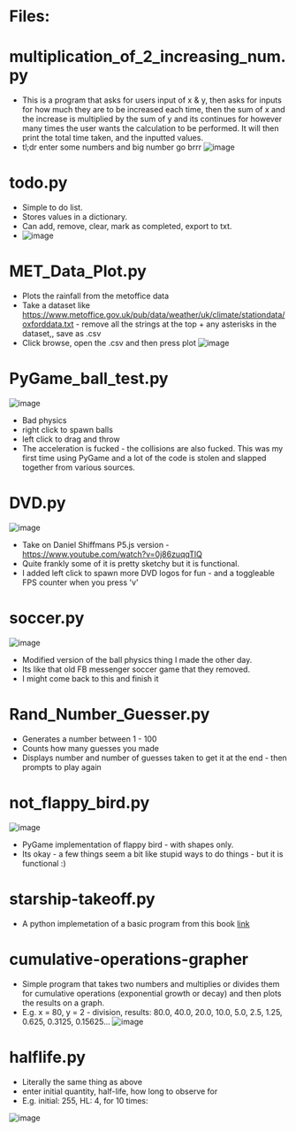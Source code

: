 # Files:

# multiplication_of_2_increasing_num.py

- This is a program that asks for users input of x & y, then asks for inputs for how much they are to be increased each time, then the sum of x and the increase is multiplied by the sum of y and its continues for however many times the user wants the calculation to be performed. It will then print the total time taken, and the inputted values.
- tl;dr enter some numbers and big number go brrr
![image](https://github.com/kona-13/Random_Python/assets/77511759/a208c5d9-a26f-4ac2-a196-ef256f8e11d6)


# todo.py

- Simple to do list.
- Stores values in a dictionary.
- Can add, remove, clear, mark as completed, export to txt.
- ![image](https://github.com/kona-13/Random_Python/assets/77511759/2a864d2c-9801-4b6c-a18a-9f3713a41a3f)


# MET_Data_Plot.py

- Plots the rainfall from the metoffice data
- Take a dataset like https://www.metoffice.gov.uk/pub/data/weather/uk/climate/stationdata/oxforddata.txt - remove all the strings at the top + any asterisks in the dataset,, save as .csv
- Click browse, open the .csv and then press plot
![image](https://github.com/kona-13/Random_Python/assets/77511759/24c3c82a-9081-4c1e-af4a-8ce12e95fd1a)


# PyGame_ball_test.py
![image](https://github.com/kona-13/Random_Python/assets/77511759/69c5605a-aaba-4eb7-8aee-ba10e21ebded)


- Bad physics
- right click to spawn balls
- left click to drag and throw
- The acceleration is fucked - the collisions are also fucked. This was my first time using PyGame and a lot of the code is stolen and slapped together from various sources.

# DVD.py
![image](https://github.com/kona-13/Python_Challenges/assets/77511759/42d1e922-2611-49ef-9252-0401391c582d)

- Take on Daniel Shiffmans P5.js version - https://www.youtube.com/watch?v=0j86zuqqTlQ
- Quite frankly some of it is pretty sketchy but it is functional.
- I added left click to spawn more DVD logos for fun - and a toggleable FPS counter when you press 'v'

# soccer.py
![image](https://github.com/kona-13/Python_Challenges/assets/77511759/451ceca7-c910-4940-ae55-e4875d3f8e03)

- Modified version of the ball physics thing I made the other day.
- Its like that old FB messenger soccer game that they removed.
- I might come back to this and finish it

# Rand_Number_Guesser.py
- Generates a number between 1 - 100
- Counts how many guesses you made
- Displays number and number of guesses taken to get it at the end - then prompts to play again

# not_flappy_bird.py
![image](https://github.com/kona-13/Python_Challenges/assets/77511759/b1e951fd-2046-4426-a0d7-6e269aaf7985)
- PyGame implementation of flappy bird - with shapes only.
- Its okay - a few things seem a bit like stupid ways to do things - but it is functional :)

# starship-takeoff.py
- A python implemetation of a basic program from this book [link](https://drive.google.com/file/d/0Bxv0SsvibDMTNlMwTi1PTlVxc2M/view?resourcekey=0-kaU6eyAmIVhT3_H8RkHfHA)

# cumulative-operations-grapher
- Simple program that takes two numbers and multiplies or divides them for cumulative operations (exponential growth or decay) and then plots the results on a graph.
- E.g. x = 80, y = 2 - division, results: 80.0, 40.0, 20.0, 10.0, 5.0, 2.5, 1.25, 0.625, 0.3125, 0.15625...
![image](https://github.com/kona-13/Python_Challenges/assets/77511759/eb1ca310-c9fe-44dd-9666-73be935577e9)

# halflife.py
- Literally the same thing as above
- enter initial quantity, half-life, how long to observe for
- E.g. initial: 255, HL: 4, for 10 times:

![image](https://github.com/kona-13/Python_Challenges/assets/77511759/ba740478-56f9-4ef5-b531-7a4792eb8fae)

